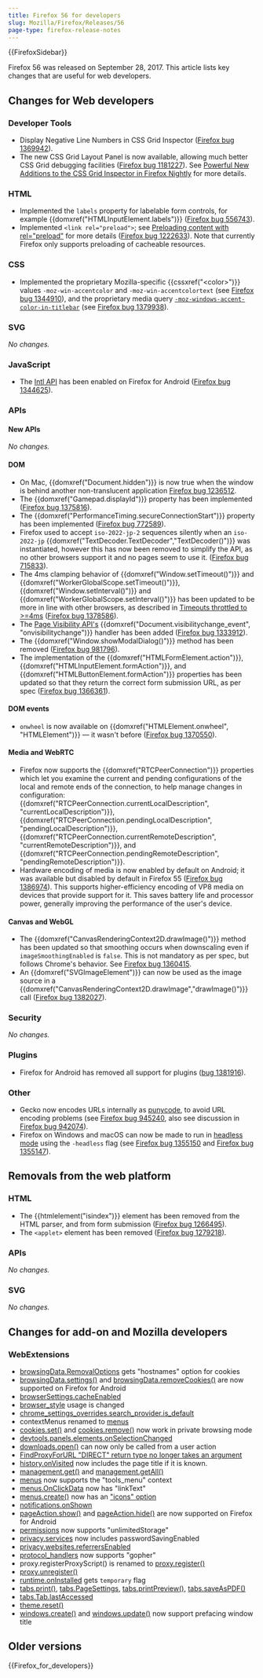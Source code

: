 ```yaml
---
title: Firefox 56 for developers
slug: Mozilla/Firefox/Releases/56
page-type: firefox-release-notes
---
```


{{FirefoxSidebar}}

Firefox 56 was released on September 28, 2017. This article lists key changes that are useful for web developers.

## Changes for Web developers

### Developer Tools

- Display Negative Line Numbers in CSS Grid Inspector ([Firefox bug 1369942](https://bugzil.la/1369942)).
- The new CSS Grid Layout Panel is now available, allowing much better CSS Grid debugging facilities ([Firefox bug 1181227](https://bugzil.la/1181227)). See [Powerful New Additions to the CSS Grid Inspector in Firefox Nightly](https://hacks.mozilla.org/2017/06/new-css-grid-layout-panel-in-firefox-nightly/) for more details.

### HTML

- Implemented the `labels` property for labelable form controls, for example {{domxref("HTMLInputElement.labels")}} ([Firefox bug 556743](https://bugzil.la/556743)).
- Implemented `<link rel="preload">`; see [Preloading content with rel="preload"](/en-US/docs/Web/HTML/Attributes/rel/preload) for more details ([Firefox bug 1222633](https://bugzil.la/1222633)). Note that currently Firefox only supports preloading of cacheable resources.

### CSS

- Implemented the proprietary Mozilla-specific {{cssxref("&lt;color&gt;")}} values `-moz-win-accentcolor` and `-moz-win-accentcolortext` (see [Firefox bug 1344910](https://bugzil.la/1344910)), and the proprietary media query [`-moz-windows-accent-color-in-titlebar`](/en-US/docs/Web/CSS/CSS_media_queries/Using_media_queries#-moz-windows-accent-color-in-titlebar) (see [Firefox bug 1379938](https://bugzil.la/1379938)).

### SVG

_No changes._

### JavaScript

- The [Intl API](/en-US/docs/Web/JavaScript/Reference/Global_Objects/Intl) has been enabled on Firefox for Android ([Firefox bug 1344625](https://bugzil.la/1344625)).

### APIs

#### New APIs

_No changes._

#### DOM

- On Mac, {{domxref("Document.hidden")}} is now true when the window is behind another non-translucent application [Firefox bug 1236512](https://bugzil.la/1236512).
- The {{domxref("Gamepad.displayId")}} property has been implemented ([Firefox bug 1375816](https://bugzil.la/1375816)).
- The {{domxref("PerformanceTiming.secureConnectionStart")}} property has been implemented ([Firefox bug 772589](https://bugzil.la/772589)).
- Firefox used to accept `iso-2022-jp-2` sequences silently when an `iso-2022-jp` {{domxref("TextDecoder.TextDecoder","TextDecoder()")}} was instantiated, however this has now been removed to simplify the API, as no other browsers support it and no pages seem to use it. ([Firefox bug 715833](https://bugzil.la/715833)).
- The 4ms clamping behavior of {{domxref("Window.setTimeout()")}} and {{domxref("WorkerGlobalScope.setTimeout()")}}, {{domxref("Window.setInterval()")}} and {{domxref("WorkerGlobalScope.setInterval()")}} has been updated to be more in line with other browsers, as described in [Timeouts throttled to >=4ms](/en-US/docs/Web/API/Window/setTimeout#timeouts_throttled_to_%3e4ms) ([Firefox bug 1378586](https://bugzil.la/1378586)).
- The [Page Visibility API's](/en-US/docs/Web/API/Page_Visibility_API) {{domxref("Document.visibilitychange_event", "onvisibilitychange")}} handler has been added ([Firefox bug 1333912](https://bugzil.la/1333912)).
- The {{domxref("Window.showModalDialog()")}} method has been removed ([Firefox bug 981796](https://bugzil.la/981796)).
- The implementation of the {{domxref("HTMLFormElement.action")}}, {{domxref("HTMLInputElement.formAction")}}, and {{domxref("HTMLButtonElement.formAction")}} properties has been updated so that they return the correct form submission URL, as per spec ([Firefox bug 1366361](https://bugzil.la/1366361)).

#### DOM events

- `onwheel` is now available on {{domxref("HTMLElement.onwheel", "HTMLElement")}} — it wasn't before ([Firefox bug 1370550](https://bugzil.la/1370550)).

#### Media and WebRTC

- Firefox now supports the {{domxref("RTCPeerConnection")}} properties which let you examine the current and pending configurations of the local and remote ends of the connection, to help manage changes in configuration: {{domxref("RTCPeerConnection.currentLocalDescription", "currentLocalDescription")}}, {{domxref("RTCPeerConnection.pendingLocalDescription", "pendingLocalDescription")}}, {{domxref("RTCPeerConnection.currentRemoteDescription", "currentRemoteDescription")}}, and {{domxref("RTCPeerConnection.pendingRemoteDescription", "pendingRemoteDescription")}}.
- Hardware encoding of media is now enabled by default on Android; it was available but disabled by default in Firefox 55 ([Firefox bug 1386974](https://bugzil.la/1386974)). This supports higher-efficiency encoding of VP8 media on devices that provide support for it. This saves battery life and processor power, generally improving the performance of the user's device.

#### Canvas and WebGL

- The {{domxref("CanvasRenderingContext2D.drawImage()")}} method has been updated so that smoothing occurs when downscaling even if `imageSmoothingEnabled` is `false`. This is not mandatory as per spec, but follows Chrome's behavior. See [Firefox bug 1360415](https://bugzil.la/1360415).
- An {{domxref("SVGImageElement")}} can now be used as the image source in a {{domxref("CanvasRenderingContext2D.drawImage","drawImage()")}} call ([Firefox bug 1382027](https://bugzil.la/1382027)).

### Security

_No changes._

### Plugins

- Firefox for Android has removed all support for plugins ([bug 1381916](https://bugzil.la/1381916)).

### Other

- Gecko now encodes URLs internally as [punycode](https://en.wikipedia.org/wiki/Punycode), to avoid URL encoding problems (see [Firefox bug 945240](https://bugzil.la/945240), also see discussion in [Firefox bug 942074](https://bugzil.la/942074)).
- Firefox on Windows and macOS can now be made to run in [headless mode](/en-US/docs/Mozilla/Firefox/Headless_mode) using the `-headless` flag (see [Firefox bug 1355150](https://bugzil.la/1355150) and [Firefox bug 1355147](https://bugzil.la/1355147)).

## Removals from the web platform

### HTML

- The {{htmlelement("isindex")}} element has been removed from the HTML parser, and from form submission ([Firefox bug 1266495](https://bugzil.la/1266495)).
- The `<applet>` element has been removed ([Firefox bug 1279218](https://bugzil.la/1279218)).

### APIs

_No changes._

### SVG

_No changes._

## Changes for add-on and Mozilla developers

### WebExtensions

- [browsingData.RemovalOptions](/en-US/docs/Mozilla/Add-ons/WebExtensions/API/browsingData/RemovalOptions) gets "hostnames" option for cookies
- [browsingData.settings()](/en-US/docs/Mozilla/Add-ons/WebExtensions/API/browsingData/settings) and [browsingData.removeCookies()](/en-US/docs/Mozilla/Add-ons/WebExtensions/API/browsingData/removeCookies) are now supported on Firefox for Android
- [browserSettings.cacheEnabled](/en-US/docs/Mozilla/Add-ons/WebExtensions/API/browserSettings/cacheEnabled)
- [browser_style](/en-US/docs/Mozilla/Add-ons/WebExtensions/user_interface/Browser_styles) usage is changed
- [chrome_settings_overrides.search_provider.is_default](/en-US/docs/Mozilla/Add-ons/WebExtensions/manifest.json/chrome_settings_overrides)
- contextMenus renamed to [menus](/en-US/docs/Mozilla/Add-ons/WebExtensions/API/menus)
- [cookies.set()](/en-US/docs/Mozilla/Add-ons/WebExtensions/API/cookies/set) and [cookies.remove()](/en-US/docs/Mozilla/Add-ons/WebExtensions/API/cookies/remove) now work in private browsing mode
- [devtools.panels.elements.onSelectionChanged](/en-US/docs/Mozilla/Add-ons/WebExtensions/API/devtools/panels/ElementsPanel/onSelectionChanged)
- [downloads.open()](/en-US/docs/Mozilla/Add-ons/WebExtensions/API/downloads/open) can now only be called from a user action
- [FindProxyForURL "DIRECT" return type no longer takes an argument](/en-US/docs/Mozilla/Add-ons/WebExtensions/API/proxy#pac_file_environment)
- [history.onVisited](/en-US/docs/Mozilla/Add-ons/WebExtensions/API/history/onVisited) now includes the page title if it is known.
- [management.get()](/en-US/docs/Mozilla/Add-ons/WebExtensions/API/management/get) and [management.getAll()](/en-US/docs/Mozilla/Add-ons/WebExtensions/API/management/getAll)
- [menus](/en-US/docs/Mozilla/Add-ons/WebExtensions/API/menus) now supports the "tools_menu" context
- [menus.OnClickData](/en-US/docs/Mozilla/Add-ons/WebExtensions/API/menus/OnClickData) now has "linkText"
- [menus.create()](/en-US/docs/Mozilla/Add-ons/WebExtensions/API/menus/create) now has an ["icons" option](/en-US/docs/Mozilla/Add-ons/WebExtensions/API/menus#icons)
- [notifications.onShown](/en-US/docs/Mozilla/Add-ons/WebExtensions/API/notifications/onShown)
- [pageAction.show()](/en-US/docs/Mozilla/Add-ons/WebExtensions/API/pageAction/show) and [pageAction.hide()](/en-US/docs/Mozilla/Add-ons/WebExtensions/API/pageAction/hide) are now supported on Firefox for Android
- [permissions](/en-US/docs/Mozilla/Add-ons/WebExtensions/manifest.json/permissions) now supports "unlimitedStorage"
- [privacy.services](/en-US/docs/Mozilla/Add-ons/WebExtensions/API/privacy/services) now includes passwordSavingEnabled
- [privacy.websites.referrersEnabled](/en-US/docs/Mozilla/Add-ons/WebExtensions/API/privacy/websites)
- [protocol_handlers](/en-US/docs/Mozilla/Add-ons/WebExtensions/manifest.json/protocol_handlers) now supports "gopher"
- proxy.registerProxyScript() is renamed to [proxy.register()](/en-US/docs/Mozilla/Add-ons/WebExtensions/API/proxy)
- [proxy.unregister()](/en-US/docs/Mozilla/Add-ons/WebExtensions/API/proxy)
- [runtime.onInstalled](/en-US/docs/Mozilla/Add-ons/WebExtensions/API/runtime/onInstalled) gets `temporary` flag
- [tabs.print()](/en-US/docs/Mozilla/Add-ons/WebExtensions/API/tabs/print), [tabs.PageSettings](/en-US/docs/Mozilla/Add-ons/WebExtensions/API/tabs/PageSettings), [tabs.printPreview()](/en-US/docs/Mozilla/Add-ons/WebExtensions/API/tabs/printPreview), [tabs.saveAsPDF()](/en-US/docs/Mozilla/Add-ons/WebExtensions/API/tabs/saveAsPDF)
- [tabs.Tab.lastAccessed](/en-US/docs/Mozilla/Add-ons/WebExtensions/API/tabs/Tab)
- [theme.reset()](/en-US/docs/Mozilla/Add-ons/WebExtensions/API/theme/reset)
- [windows.create()](/en-US/docs/Mozilla/Add-ons/WebExtensions/API/windows/create) and [windows.update()](/en-US/docs/Mozilla/Add-ons/WebExtensions/API/windows/update) now support prefacing window title

## Older versions

{{Firefox_for_developers}}
